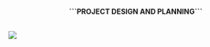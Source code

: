 <p align="center"><b>```PROJECT DESIGN AND PLANNING```</b></p>
<br>
<img align="center" src="https://media.tenor.com/rmNGGmy9nKgAAAAd/project-app.gif" />
